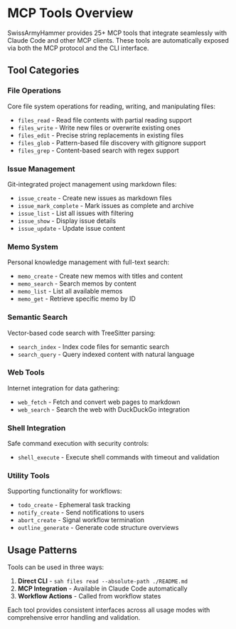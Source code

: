 # MCP Tools Overview

SwissArmyHammer provides 25+ MCP tools that integrate seamlessly with Claude Code and other MCP clients. These tools are automatically exposed via both the MCP protocol and the CLI interface.

## Tool Categories

### File Operations
Core file system operations for reading, writing, and manipulating files:
- `files_read` - Read file contents with partial reading support
- `files_write` - Write new files or overwrite existing ones
- `files_edit` - Precise string replacements in existing files
- `files_glob` - Pattern-based file discovery with gitignore support
- `files_grep` - Content-based search with regex support

### Issue Management
Git-integrated project management using markdown files:
- `issue_create` - Create new issues as markdown files
- `issue_mark_complete` - Mark issues as complete and archive
- `issue_list` - List all issues with filtering
- `issue_show` - Display issue details
- `issue_update` - Update issue content

### Memo System
Personal knowledge management with full-text search:
- `memo_create` - Create new memos with titles and content
- `memo_search` - Search memos by content
- `memo_list` - List all available memos
- `memo_get` - Retrieve specific memo by ID

### Semantic Search
Vector-based code search with TreeSitter parsing:
- `search_index` - Index code files for semantic search
- `search_query` - Query indexed content with natural language

### Web Tools
Internet integration for data gathering:
- `web_fetch` - Fetch and convert web pages to markdown
- `web_search` - Search the web with DuckDuckGo integration

### Shell Integration
Safe command execution with security controls:
- `shell_execute` - Execute shell commands with timeout and validation

### Utility Tools
Supporting functionality for workflows:
- `todo_create` - Ephemeral task tracking
- `notify_create` - Send notifications to users
- `abort_create` - Signal workflow termination
- `outline_generate` - Generate code structure overviews

## Usage Patterns

Tools can be used in three ways:

1. **Direct CLI** - `sah files read --absolute-path ./README.md`
2. **MCP Integration** - Available in Claude Code automatically
3. **Workflow Actions** - Called from workflow states

Each tool provides consistent interfaces across all usage modes with comprehensive error handling and validation.